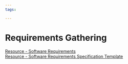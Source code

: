 ```yaml
---
tags:

---
```

# Requirements Gathering

[Resource - Software Requirements](https://www.tutorialspoint.com/software_engineering/software_requirements.htm)  
[Resource - Software Requirements Specification Template](https://github.com/jam01/SRS-Template/blob/master/template.md)
